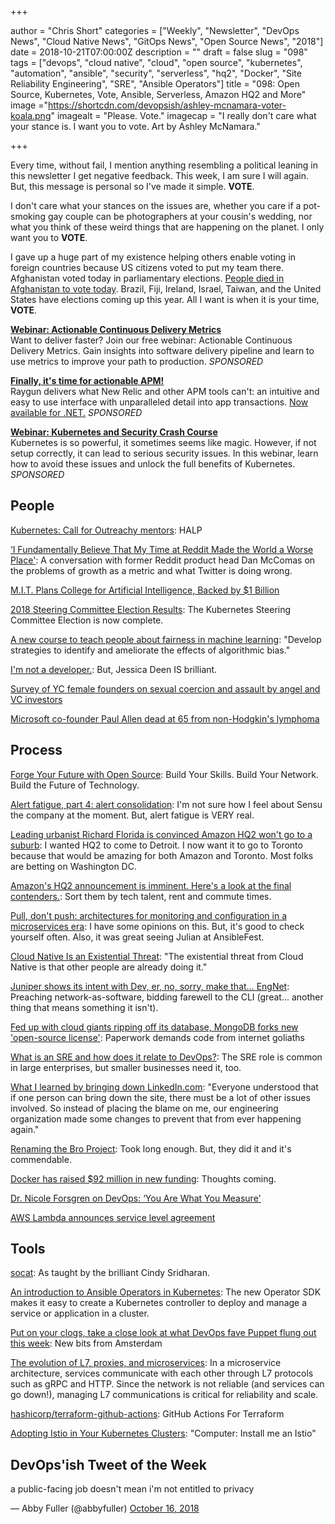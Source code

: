 +++

author = "Chris Short"
categories = ["Weekly", "Newsletter", "DevOps News", "Cloud Native News", "GitOps News", "Open Source News", "2018"]
date = 2018-10-21T07:00:00Z
description = ""
draft = false
slug = "098"
tags = ["devops", "cloud native", "cloud", "open source", "kubernetes", "automation", "ansible", "security", "serverless", "hq2", "Docker", "Site Reliability Engineering", "SRE", "Ansible Operators"]
title = "098: Open Source, Kubernetes, Vote, Ansible, Serverless, Amazon HQ2 and More"
image ="https://shortcdn.com/devopsish/ashley-mcnamara-voter-koala.png"
imagealt = "Please. Vote."
imagecap = "I really don't care what your stance is. I want you to vote. Art by Ashley McNamara."

+++

Every time, without fail, I mention anything resembling a political leaning in this newsletter I get negative feedback. This week, I am sure I will again. But, this message is personal so I've made it simple. **VOTE**.

I don't care what your stances on the issues are, whether you care if a pot-smoking gay couple can be photographers at your cousin's wedding, nor what you think of these weird things that are happening on the planet. I only want you to **VOTE**.

I gave up a huge part of my existence helping others enable voting in foreign countries because US citizens voted to put my team there. Afghanistan voted today in parliamentary elections. [People died in Afghanistan to vote today](https://www.bbc.com/news/world-asia-45919057). Brazil, Fiji, Ireland, Israel, Taiwan, and the United States have elections coming up this year. All I want is when it is your time, **VOTE**.

[**Webinar: Actionable Continuous Delivery Metrics**](https://info.thoughtworks.com/Actionable_CD_Metrics.html)  
Want to deliver faster? Join our free webinar: Actionable Continuous Delivery Metrics. Gain insights into software delivery pipeline and learn to use metrics to improve your path to production. *SPONSORED*

[**Finally, it's time for actionable APM!**](https://raygun.com/)  
Raygun delivers what New Relic and other APM tools can't: an intuitive and easy to use interface with unparalleled detail into app transactions. [Now available for .NET.](https://raygun.com/) *SPONSORED*

[**Webinar: Kubernetes and Security Crash Course**](https://info.signalsciences.com/crash-course-kubernetes-security?utm_medium=newsletter&utm_source=devopsish)  
Kubernetes is so powerful, it sometimes seems like magic. However, if not setup correctly, it can lead to serious security issues. In this webinar, learn how to avoid these issues and unlock the full benefits of Kubernetes. *SPONSORED*


## People

[Kubernetes: Call for Outreachy mentors](https://www.outreachy.org/communities/cfp/kubernetes/): HALP

[‘I Fundamentally Believe That My Time at Reddit Made the World a Worse Place'](http://nymag.com/intelligencer/2018/04/dan-mccomas-reddit-product-svp-and-imzy-founder-interview.html): A conversation with former Reddit product head Dan McComas on the problems of growth as a metric and what Twitter is doing wrong.

[M.I.T. Plans College for Artificial Intelligence, Backed by $1 Billion](https://www.nytimes.com/2018/10/15/technology/mit-college-artificial-intelligence.html)

[2018 Steering Committee Election Results](https://kubernetes.io/blog/2018/10/15/2018-steering-committee-election-results/): The Kubernetes Steering Committee Election is now complete.

[A new course to teach people about fairness in machine learning](https://www.blog.google/technology/ai/new-course-teach-people-about-fairness-machine-learning/): "Develop strategies to identify and ameliorate the effects of algorithmic bias."

[I'm not a developer.](https://jessicadeen.com/im-not-a-developer/): But, Jessica Deen IS brilliant.

[Survey of YC female founders on sexual coercion and assault by angel and VC investors](https://blog.ycombinator.com/survey-of-yc-female-founders-on-sexual-harassment-and-coercion-by-angel-and-vc-investors/)

[Microsoft co-founder Paul Allen dead at 65 from non-Hodgkin's lymphoma](https://www.usatoday.com/story/tech/2018/10/15/microsoft-co-founder-paul-allen-dead-65/1653564002/)

## Process

[Forge Your Future with Open Source](https://pragprog.com/book/vbopens/forge-your-future-with-open-source): Build Your Skills. Build Your Network. Build the Future of Technology.

[Alert fatigue, part 4: alert consolidation](https://blog.sensu.io/alert-fatigue-part-4-alert-consolidation): I'm not sure how I feel about Sensu the company at the moment. But, alert fatigue is VERY real.

[Leading urbanist Richard Florida is convinced Amazon HQ2 won't go to a suburb](https://www.geekwire.com/2018/leading-urbanist-richard-florida-convinced-amazon-hq2-wont-go-suburb/): I wanted HQ2 to come to Detroit. I now want it to go to Toronto because that would be amazing for both Amazon and Toronto. Most folks are betting on Washington DC.

[Amazon's HQ2 announcement is imminent. Here's a look at the final contenders.](https://www.recode.net/2018/10/15/17914666/amazon-hq2-contenders): Sort them by tech talent, rent and commute times.

[Pull, don't push: architectures for monitoring and configuration in a microservices era](https://blog.sensu.io/pull-dont-push-architectures-for-monitoring-and-configuration-in-a-microservices-era): I have some opinions on this. But, it's good to check yourself often. Also, it was great seeing Julian at AnsibleFest.

[Cloud Native Is an Existential Threat](https://container-solutions.com/cloud-native-is-an-existential-threat/): "The existential threat from Cloud Native is that other people are already doing it."

[Juniper shows its intent with Dev, er, no, sorry, make that... EngNet](https://www.theregister.co.uk/2018/10/12/juniper_engnet_plans/): Preaching network-as-software, bidding farewell to the CLI (great... another thing that means something it isn't).

[Fed up with cloud giants ripping off its database, MongoDB forks new 'open-source license'](https://www.theregister.co.uk/2018/10/16/mongodb_licensning_change/): Paperwork demands code from internet goliaths

[What is an SRE and how does it relate to DevOps?](https://opensource.com/article/18/10/sre-startup): The SRE role is common in large enterprises, but smaller businesses need it, too.

[What I learned by bringing down LinkedIn.com](https://venturebeat.com/2018/10/13/what-i-learned-by-bringing-down-linkedin-com/): "Everyone understood that if one person can bring down the site, there must be a lot of other issues involved. So instead of placing the blame on me, our engineering organization made some changes to prevent that from ever happening again."

[Renaming the Bro Project](http://blog.bro.org/2018/10/renaming-bro-project_11.html): Took long enough. But, they did it and it's commendable.

[Docker has raised $92 million in new funding](https://techcrunch.com/2018/10/15/docker-has-raised-92-million-in-new-funding/): Thoughts coming.

[Dr. Nicole Forsgren on DevOps: ‘You Are What You Measure'](https://thenewstack.io/dr-nicole-forsgren-on-devops-you-are-what-you-measure/)

[AWS Lambda announces service level agreement](https://aws.amazon.com/about-aws/whats-new/2018/10/aws-lambda-introduces-service-level-agreement/)

## Tools

[socat](https://medium.com/@copyconstruct/socat-29453e9fc8a6): As taught by the brilliant Cindy Sridharan.

[An introduction to Ansible Operators in Kubernetes](https://opensource.com/article/18/10/ansible-operators-kubernetes): The new Operator SDK makes it easy to create a Kubernetes controller to deploy and manage a service or application in a cluster.

[Put on your clogs, take a close look at what DevOps fave Puppet flung out this week](https://www.theregister.co.uk/2018/10/11/puppet_products/): New bits from Amsterdam

[The evolution of L7, proxies, and microservices](https://blog.getambassador.io/the-evolution-of-l7-proxies-and-microservices-264381945f7d): In a microservice architecture, services communicate with each other through L7 protocols such as gRPC and HTTP. Since the network is not reliable (and services can go down!), managing L7 communications is critical for reliability and scale.

[hashicorp/terraform-github-actions](https://github.com/hashicorp/terraform-github-actions): GitHub Actions For Terraform

[Adopting Istio in Your Kubernetes Clusters](https://medium.com/uptime-99/adopting-istio-in-your-kubernetes-clusters-a3e28ed6f4b7): "Computer: Install me an Istio"

## DevOps'ish Tweet of the Week

a public-facing job doesn't mean i'm not entitled to privacy

— Abby Fuller (@abbyfuller) [October 16, 2018](https://twitter.com/abbyfuller/status/1052283996414062599?ref_src=twsrc%5Etfw)
